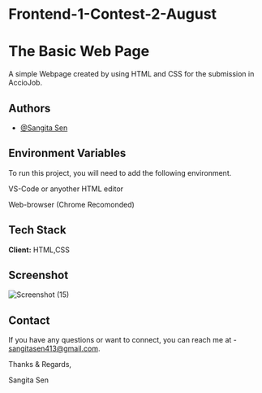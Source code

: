 # Frontend-1-Contest-2-August

# The Basic Web Page

A simple Webpage created by using HTML and CSS for the submission in AccioJob.


## Authors

- [@Sangita Sen](https://github.com/SangitaSen1998)


## Environment Variables

To run this project, you will need to add the following environment.

VS-Code or anyother HTML editor

Web-browser (Chrome Recomonded)


## Tech Stack

**Client:** HTML,CSS

## Screenshot
![Screenshot (15)](https://github.com/SangitaSen1998/Frontend-1-Contest-2-August/assets/122546428/1375446f-be3a-470b-bc38-b34537bdd2b8)

## Contact

If you have any questions or want to connect, you can reach me at - sangitasen413@gmail.com.

Thanks & Regards,

Sangita Sen

